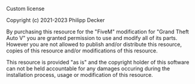 
Custom license

Copyright (c) 2021-2023 Philipp Decker

By purchasing this resource for the "FiveM" modification for "Grand Theft Auto V" you are granted 
permission to use and modify all of its parts. However you are not allowed to publish and/or 
distribute this resource, copies of this resource and/or modifications of this resource.

This resource is provided "as is" and the copyright holder of this software can not be held 
accountable for any damages occuring during the installation process, usage or modification of 
this resource.
